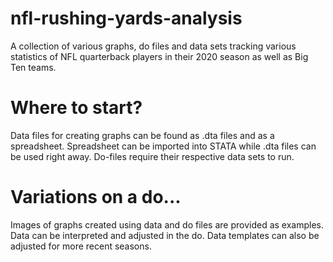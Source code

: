 # nfl-rushing-yards-analysis
A collection of various graphs, do files and data sets tracking various statistics of NFL quarterback players in their 2020 season as well as Big Ten teams. 

# Where to start? 
Data files for creating graphs can be found as .dta files and as a spreadsheet. Spreadsheet can be imported into STATA while .dta files can be used right away. 
Do-files require their respective data sets to run. 

# Variations on a do...
Images of graphs created using data and do files are provided as examples. Data can be interpreted and adjusted in the do. Data templates can also be adjusted for more recent seasons. 
